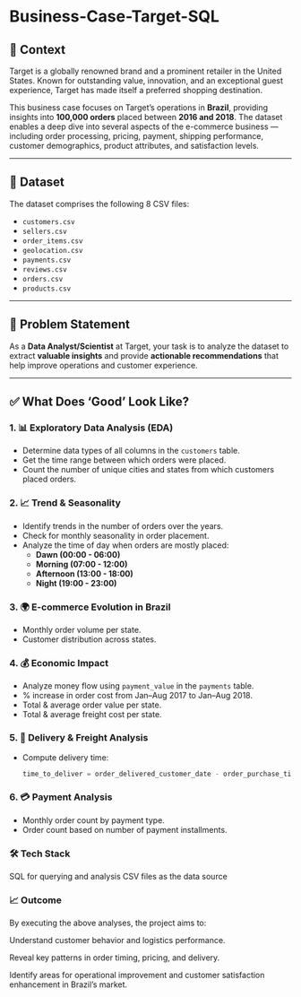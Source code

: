 # Business-Case-Target-SQL

## 📌 Context

Target is a globally renowned brand and a prominent retailer in the United States. Known for outstanding value, innovation, and an exceptional guest experience, Target has made itself a preferred shopping destination.

This business case focuses on Target’s operations in **Brazil**, providing insights into **100,000 orders** placed between **2016 and 2018**. The dataset enables a deep dive into several aspects of the e-commerce business — including order processing, pricing, payment, shipping performance, customer demographics, product attributes, and satisfaction levels.

---

## 📂 Dataset

The dataset comprises the following 8 CSV files:

- `customers.csv`  
- `sellers.csv`  
- `order_items.csv`  
- `geolocation.csv`  
- `payments.csv`  
- `reviews.csv`  
- `orders.csv`  
- `products.csv`

---

## 🧠 Problem Statement

As a **Data Analyst/Scientist** at Target, your task is to analyze the dataset to extract **valuable insights** and provide **actionable recommendations** that help improve operations and customer experience.

---

## ✅ What Does ‘Good’ Look Like?

### 1. 📊 Exploratory Data Analysis (EDA)
- Determine data types of all columns in the `customers` table.
- Get the time range between which orders were placed.
- Count the number of unique cities and states from which customers placed orders.

### 2. 📈 Trend & Seasonality
- Identify trends in the number of orders over the years.
- Check for monthly seasonality in order placement.
- Analyze the time of day when orders are mostly placed:
  - **Dawn (00:00 - 06:00)**  
  - **Morning (07:00 - 12:00)**  
  - **Afternoon (13:00 - 18:00)**  
  - **Night (19:00 - 23:00)**

### 3. 🌍 E-commerce Evolution in Brazil
- Monthly order volume per state.
- Customer distribution across states.

### 4. 💰 Economic Impact
- Analyze money flow using `payment_value` in the `payments` table.
- % increase in order cost from Jan–Aug 2017 to Jan–Aug 2018.
- Total & average order value per state.
- Total & average freight cost per state.

### 5. 🚚 Delivery & Freight Analysis
- Compute delivery time:
  ```sql
  time_to_deliver = order_delivered_customer_date - order_purchase_timestamp

### 6. 💳 Payment Analysis
- Monthly order count by payment type.
- Order count based on number of payment installments.

### 🛠️ Tech Stack
SQL for querying and analysis
CSV files as the data source

### 📈 Outcome
By executing the above analyses, the project aims to:

Understand customer behavior and logistics performance.

Reveal key patterns in order timing, pricing, and delivery.

Identify areas for operational improvement and customer satisfaction enhancement in Brazil’s market.
